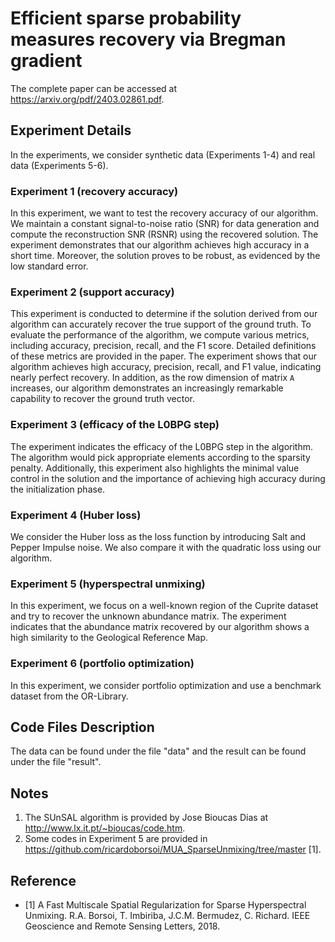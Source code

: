 # Efficient sparse probability measures recovery via Bregman gradient
The complete paper can be accessed at <https://arxiv.org/pdf/2403.02861.pdf>. 

## Experiment Details
In the experiments, we consider synthetic data (Experiments 1-4) and real data (Experiments 5-6). 

### Experiment 1 (recovery accuracy)
In this experiment, we want to test the recovery accuracy of our algorithm. We maintain a constant signal-to-noise ratio (SNR) for data generation and compute the reconstruction SNR (RSNR) using the recovered solution.
The experiment demonstrates that our algorithm achieves high accuracy in a short time. Moreover, the solution proves to be robust, as evidenced by the low standard error. 

### Experiment 2 (support accuracy)
This experiment is conducted to determine if the solution derived from our algorithm can accurately recover the true support of the ground truth. To evaluate the performance of the algorithm, we compute various metrics, including accuracy, precision, recall, and the F1 score. Detailed definitions of these metrics are provided in the paper.
The experiment shows that our algorithm achieves high accuracy, precision, recall, and F1 value, indicating nearly perfect recovery. In addition, as the row dimension of matrix `A` increases, our algorithm demonstrates an increasingly remarkable capability to recover the ground truth vector. 

### Experiment 3 (efficacy of the L0BPG step)
The experiment indicates the efficacy of the L0BPG step in the algorithm. The algorithm would pick appropriate elements according to the sparsity penalty. Additionally, this experiment also highlights the minimal value control in the solution and the importance of achieving high accuracy during the initialization phase.

### Experiment 4 (Huber loss)
We consider the Huber loss as the loss function by introducing Salt and Pepper Impulse noise. We also compare it with the quadratic loss using our algorithm.

### Experiment 5 (hyperspectral unmixing)
In this experiment, we focus on a well-known region of the Cuprite dataset and try to recover the unknown abundance matrix. The experiment indicates that the abundance matrix recovered by our algorithm shows a high similarity to the Geological Reference Map. 

### Experiment 6 (portfolio optimization)
In this experiment, we consider portfolio optimization and use a benchmark dataset from the OR-Library. 

## Code Files Description
The data can be found under the file "data" and the result can be found under the file "result".

## Notes
1. The SUnSAL algorithm is provided by Jose Bioucas Dias at <http://www.lx.it.pt/~bioucas/code.htm>. 
2. Some codes in Experiment 5 are provided in <https://github.com/ricardoborsoi/MUA_SparseUnmixing/tree/master> [1].

## Reference
- [1] A Fast Multiscale Spatial Regularization for Sparse Hyperspectral Unmixing. R.A. Borsoi, T. Imbiriba, J.C.M. Bermudez, C. Richard. IEEE Geoscience and Remote Sensing Letters, 2018.

